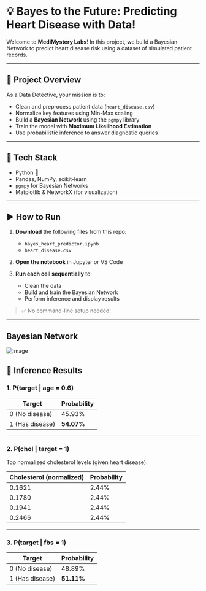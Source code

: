 # 💡 Bayes to the Future: Predicting Heart Disease with Data!

Welcome to **MediMystery Labs**! In this project, we build a Bayesian Network to predict heart disease risk using a dataset of simulated patient records.

---

## 🧪 Project Overview

As a Data Detective, your mission is to:
- Clean and preprocess patient data (`heart_disease.csv`)
- Normalize key features using Min-Max scaling
- Build a **Bayesian Network** using the `pgmpy` library
- Train the model with **Maximum Likelihood Estimation**
- Use probabilistic inference to answer diagnostic queries

---

## 🧰 Tech Stack

- Python 🐍
- Pandas, NumPy, scikit-learn
- `pgmpy` for Bayesian Networks
- Matplotlib & NetworkX (for visualization)

---

## ▶️ How to Run

1. **Download** the following files from this repo:
   - `bayes_heart_predictor.ipynb`
   - `heart_disease.csv`

2. **Open the notebook** in Jupyter or VS Code

3. **Run each cell sequentially** to:
   - Clean the data
   - Build and train the Bayesian Network
   - Perform inference and display results

> ✅ No command-line setup needed!

---
## Bayesian Network
![image](https://github.com/user-attachments/assets/28195467-3e65-44c8-bfb4-225246165313)

## 🧠 Inference Results

### 1. P(target | age = 0.6)

| Target | Probability |
|--------|-------------|
| 0 (No disease) | 45.93% |
| 1 (Has disease) | **54.07%** |

---

### 2. P(chol | target = 1)

Top normalized cholesterol levels (given heart disease):

| Cholesterol (normalized) | Probability |
|--------------------------|-------------|
| 0.1621                   | 2.44%       |
| 0.1780                   | 2.44%       |
| 0.1941                   | 2.44%       |
| 0.2466                   | 2.44%       |

---

### 3. P(target | fbs = 1)

| Target | Probability |
|--------|-------------|
| 0 (No disease) | 48.89% |
| 1 (Has disease) | **51.11%** |

